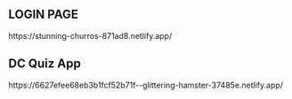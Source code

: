 <h2>LOGIN PAGE</h2>
<p> https://stunning-churros-871ad8.netlify.app/</p>
<h2>DC Quiz App</h2>
<p>https://6627efee68eb3b1fcf52b71f--glittering-hamster-37485e.netlify.app/</p>

